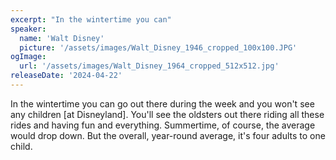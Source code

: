 ```yaml
---
excerpt: "In the wintertime you can"
speaker:
  name: 'Walt Disney'
  picture: '/assets/images/Walt_Disney_1946_cropped_100x100.JPG'
ogImage:
  url: '/assets/images/Walt_Disney_1964_cropped_512x512.jpg'
releaseDate: '2024-04-22'
---
```


In the wintertime you can go out there during the week and you won't see any children [at Disneyland]. You'll see the oldsters out there riding all these rides and having fun and everything. Summertime, of course, the average would drop down. But the overall, year-round average, it's four adults to one child.

